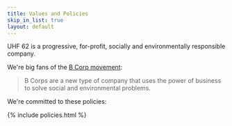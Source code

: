 ```yaml
---
title: Values and Policies
skip_in_list: true
layout: default
---
```


UHF 62 is a progressive, for-profit, socially and environmentally responsible company.

We're big fans of the [B Corp movement](https://www.bcorporation.net):

> B Corps are a new type of company that uses the power of business to solve social and environmental problems.

We're committed to these policies:

{% include policies.html %}
